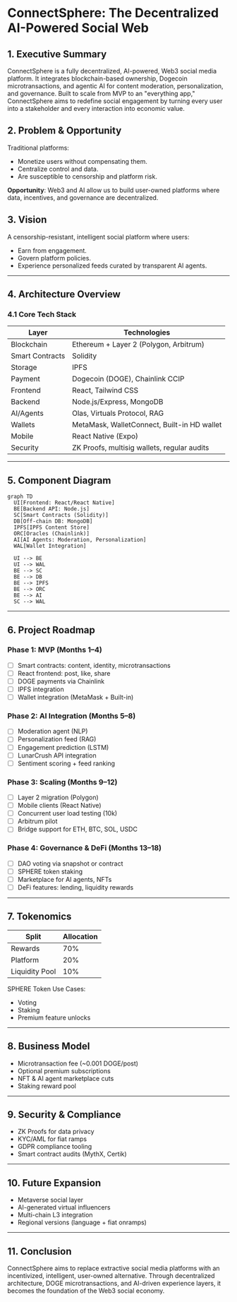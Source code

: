 
# ConnectSphere: The Decentralized AI-Powered Social Web

## 1. Executive Summary

ConnectSphere is a fully decentralized, AI-powered, Web3 social media platform. It integrates blockchain-based ownership, Dogecoin microtransactions, and agentic AI for content moderation, personalization, and governance. Built to scale from MVP to an "everything app," ConnectSphere aims to redefine social engagement by turning every user into a stakeholder and every interaction into economic value.

## 2. Problem & Opportunity

Traditional platforms:
- Monetize users without compensating them.
- Centralize control and data.
- Are susceptible to censorship and platform risk.

**Opportunity**: Web3 and AI allow us to build user-owned platforms where data, incentives, and governance are decentralized.

## 3. Vision

A censorship-resistant, intelligent social platform where users:
- Earn from engagement.
- Govern platform policies.
- Experience personalized feeds curated by transparent AI agents.

---

## 4. Architecture Overview

### 4.1 Core Tech Stack

| Layer         | Technologies |
|---------------|-------------|
| Blockchain    | Ethereum + Layer 2 (Polygon, Arbitrum) |
| Smart Contracts | Solidity |
| Storage       | IPFS |
| Payment       | Dogecoin (DOGE), Chainlink CCIP |
| Frontend      | React, Tailwind CSS |
| Backend       | Node.js/Express, MongoDB |
| AI/Agents     | Olas, Virtuals Protocol, RAG |
| Wallets       | MetaMask, WalletConnect, Built-in HD wallet |
| Mobile        | React Native (Expo) |
| Security      | ZK Proofs, multisig wallets, regular audits |

---

## 5. Component Diagram

```mermaid
graph TD
  UI[Frontend: React/React Native]
  BE[Backend API: Node.js]
  SC[Smart Contracts (Solidity)]
  DB[Off-chain DB: MongoDB]
  IPFS[IPFS Content Store]
  ORC[Oracles (Chainlink)]
  AI[AI Agents: Moderation, Personalization]
  WAL[Wallet Integration]

  UI --> BE
  UI --> WAL
  BE --> SC
  BE --> DB
  BE --> IPFS
  BE --> ORC
  BE --> AI
  SC --> WAL
```

---

## 6. Project Roadmap

### Phase 1: MVP (Months 1–4)
- [ ] Smart contracts: content, identity, microtransactions
- [ ] React frontend: post, like, share
- [ ] DOGE payments via Chainlink
- [ ] IPFS integration
- [ ] Wallet integration (MetaMask + Built-in)

### Phase 2: AI Integration (Months 5–8)
- [ ] Moderation agent (NLP)
- [ ] Personalization feed (RAG)
- [ ] Engagement prediction (LSTM)
- [ ] LunarCrush API integration
- [ ] Sentiment scoring + feed ranking

### Phase 3: Scaling (Months 9–12)
- [ ] Layer 2 migration (Polygon)
- [ ] Mobile clients (React Native)
- [ ] Concurrent user load testing (10k)
- [ ] Arbitrum pilot
- [ ] Bridge support for ETH, BTC, SOL, USDC

### Phase 4: Governance & DeFi (Months 13–18)
- [ ] DAO voting via snapshot or contract
- [ ] SPHERE token staking
- [ ] Marketplace for AI agents, NFTs
- [ ] DeFi features: lending, liquidity rewards

---

## 7. Tokenomics

| Split | Allocation |
|-------|------------|
| Rewards | 70% |
| Platform | 20% |
| Liquidity Pool | 10% |

SPHERE Token Use Cases:
- Voting
- Staking
- Premium feature unlocks

---

## 8. Business Model

- Microtransaction fee (~0.001 DOGE/post)
- Optional premium subscriptions
- NFT & AI agent marketplace cuts
- Staking reward pool

---

## 9. Security & Compliance

- ZK Proofs for data privacy
- KYC/AML for fiat ramps
- GDPR compliance tooling
- Smart contract audits (MythX, Certik)

---

## 10. Future Expansion

- Metaverse social layer
- AI-generated virtual influencers
- Multi-chain L3 integration
- Regional versions (language + fiat onramps)

---

## 11. Conclusion

ConnectSphere aims to replace extractive social media platforms with an incentivized, intelligent, user-owned alternative. Through decentralized architecture, DOGE microtransactions, and AI-driven experience layers, it becomes the foundation of the Web3 social economy.
